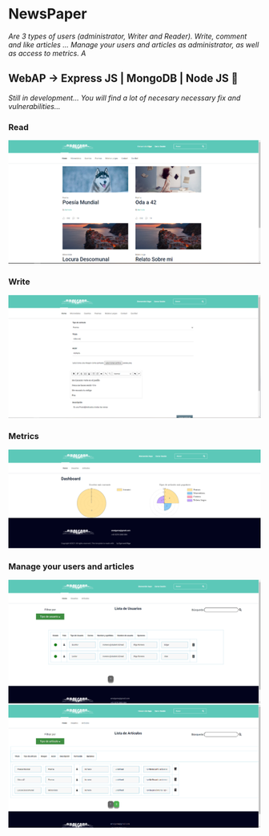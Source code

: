 # NewsPaper
_Are 3 types of users (administrator, Writer and Reader). Write, comment and like articles ... Manage your users and articles as administrator, as well as access to metrics. A_
## WebAP ->  **Express JS** | **MongoDB** | **Node JS** 🚀
_Still in development... You will find a lot of necesary necessary fix and vulnerabilities..._
### Read
![alt text](https://github.com/InigoRomero/NewsPaper/blob/main/Captures/HomeNormalZoom.PNG)
### Write
![alt text](https://github.com/InigoRomero/NewsPaper/blob/main/Captures/Write.PNG)
### Metrics
![alt text](https://github.com/InigoRomero/NewsPaper/blob/main/Captures/AdminDash.PNG)
### Manage your users and articles
![alt text](https://github.com/InigoRomero/NewsPaper/blob/main/Captures/AdminUsuario.PNG)
![alt text](https://github.com/InigoRomero/NewsPaper/blob/main/Captures/AdminArticulos.PNG)
